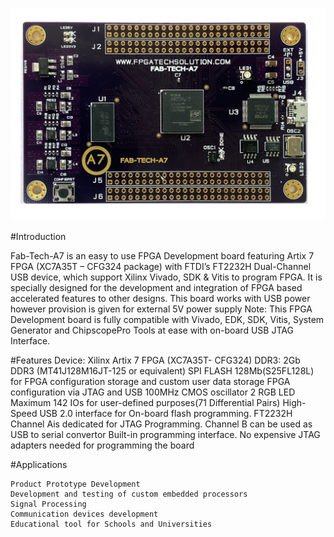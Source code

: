 
![alt text](https://github.com/fpgatechsolution/FAB-TECH-A7/blob/master/img/IMG1.jpg)



#Introduction

Fab-Tech-A7 is an easy to use FPGA Development board featuring Artix 7 FPGA (XC7A35T – CFG324 package) with FTDI’s FT2232H Dual-Channel USB device, which support Xilinx Vivado, SDK & Vitis to program FPGA. It is specially designed for the development and integration of FPGA based accelerated features to other designs. This board works with USB power however provision is given for external 5V power supply
Note: This FPGA Development board is fully compatible with Vivado, EDK, SDK, Vitis, System Generator and ChipscopePro Tools at ease with on-board USB JTAG Interface.

#Features
	Device: Xilinx Artix 7 FPGA (XC7A35T- CFG324)
	DDR3: 2Gb DDR3 (MT41J128M16JT-125 or equivalent)
	SPI FLASH 128Mb(S25FL128L) for FPGA configuration storage and custom user data storage FPGA configuration via JTAG and USB
	100MHz CMOS oscillator
	2 RGB LED 
	Maximum 142 IOs for user-defined purposes(71 Differential Pairs)
	High-Speed USB 2.0 interface for On-board flash programming. FT2232H Channel Ais dedicated for JTAG Programming. Channel B can be used as USB to serial convertor
	Built-in programming interface. No expensive JTAG adapters needed for programming the board

#Applications

	Product Prototype Development
	Development and testing of custom embedded processors
	Signal Processing
	Communication devices development
	Educational tool for Schools and Universities
